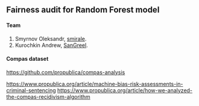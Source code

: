 ## Fairness audit for Random Forest model

#### Team

1. Smyrnov Oleksandr, [smirale](https://github.com/smirale).
2. Kurochkin Andrew, [SanGreel](https://github.com/SanGreel).

#### Compas dataset 
https://github.com/propublica/compas-analysis

https://www.propublica.org/article/machine-bias-risk-assessments-in-criminal-sentencing
https://www.propublica.org/article/how-we-analyzed-the-compas-recidivism-algorithm